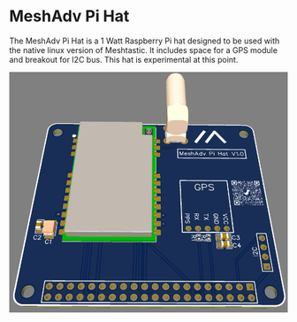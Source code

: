 # MeshAdv Pi Hat

The MeshAdv Pi Hat is a 1 Watt Raspberry Pi hat designed to be used with the native linux version of Meshtastic. It includes space for a GPS module and breakout for I2C bus. This hat is experimental at this point.

![https://github.comMeshAdv Pi Hat/V1.0/Photos/3D Top.png)](https://github.com/chrismyers2000/MeshAdventurer/blob/c178b7d7d4715107e07a516fe4834cfa2c13c642/MeshAdv%20Pi%20Hat/V1.0/Photos/3D%20Top.png)
